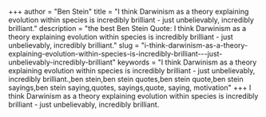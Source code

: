 +++
author = "Ben Stein"
title = "I think Darwinism as a theory explaining evolution within species is incredibly brilliant - just unbelievably, incredibly brilliant."
description = "the best Ben Stein Quote: I think Darwinism as a theory explaining evolution within species is incredibly brilliant - just unbelievably, incredibly brilliant."
slug = "i-think-darwinism-as-a-theory-explaining-evolution-within-species-is-incredibly-brilliant---just-unbelievably-incredibly-brilliant"
keywords = "I think Darwinism as a theory explaining evolution within species is incredibly brilliant - just unbelievably, incredibly brilliant.,ben stein,ben stein quotes,ben stein quote,ben stein sayings,ben stein saying,quotes, sayings,quote, saying, motivation"
+++
I think Darwinism as a theory explaining evolution within species is incredibly brilliant - just unbelievably, incredibly brilliant.
